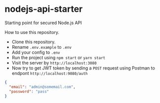# nodejs-api-starter

Starting point for secured Node.js API

How to use this repository.

- Clone this repository.
- Rename `.env.example` to `.env`
- Add your config to `.env`
- Run the project using `npm start` or `yarn start`
- Visit the server by `http://localhost:3080`
- Now try to get JWT token by sending a `POST` request using Postman to endpont `http://localhost:9080/auth`

```json
{
  "email": "admin@somemail.com",
  "password": "pass"
}
```
